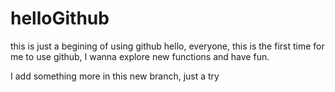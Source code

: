 # helloGithub
this is just a begining of using github
hello, everyone,
this is the first time for me to use github,
I wanna explore new functions and have fun.


I add something more in this new branch, just a try
